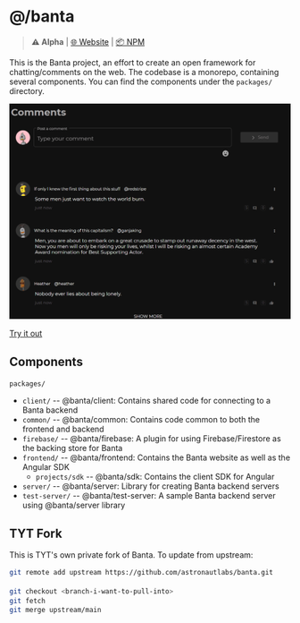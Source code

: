 # @/banta
> **⚠ Alpha** | [🌐 Website](http://bantachat.com/) | [📦 NPM](https://npmjs.com/package/@banta/sdk)

This is the Banta project, an effort to create an open framework for chatting/comments on the web. The codebase is a 
monorepo, containing several components. You can find the components under the `packages/` directory.

![demo](demo.gif)

[Try it out](https://bantachat.com/try)

## Components

`packages/`
- `client/` -- @banta/client: Contains shared code for connecting to a Banta backend
- `common/` -- @banta/common: Contains code common to both the frontend and backend
- `firebase/` -- @banta/firebase: A plugin for using Firebase/Firestore as the backing store for Banta
- `frontend/` -- @banta/frontend: Contains the Banta website as well as the Angular SDK
    - `projects/sdk` -- @banta/sdk: Contains the client SDK for Angular
- `server/` -- @banta/server: Library for creating Banta backend servers
- `test-server/` -- @banta/test-server: A sample Banta backend server using @banta/server library

## TYT Fork

This is TYT's own private fork of Banta. To update from upstream:

```bash
git remote add upstream https://github.com/astronautlabs/banta.git

git checkout <branch-i-want-to-pull-into>
git fetch
git merge upstream/main
```
